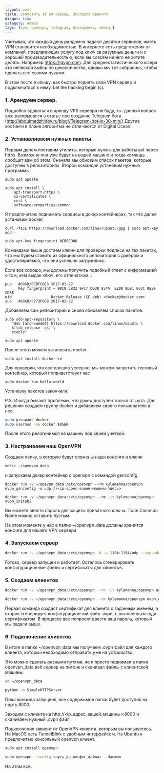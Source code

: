 ```yaml
---
layout: post
title: Запустить за 60 секунд. Экспресс OpenVPN
disqus: true
category: Admin
tags: [vpn, openvpn, telegram, блокировки, admin,]
---
```


Учитывая, что каждый день рандомно падают десятки сервисов, иметь VPN становится необходимостью. В интернете есть предложения от компаний, предлагающих услугу под ключ за разумные деньги и с хорошей производительностью, если вы совсем ничего не хотите делать. Например https://tgvpn.com. Для среднестатистического юзера это неплохой выбор по цена/качество, однако мы тут собрались, чтобы сделать все своими руками. 

В этом посте я опишу, как быстро поднять свой VPN сервер и подключиться к нему. Let the hacking begin (c).

### 1. Арендуем сервер.

Подробно вдаваться в аренду VPS сервера не буду, т.к. данный вопрос уже раскрывался в статье про создание Telegram бота. (http://abdulmadzhidov.ru/blog//Telegram-bot-in-30-min/) Другие хостинги в плане алгоритма не отличаются от Digital Ocean.

### 2. Устанавливаем нужные пакеты

Первым делом  поставим утилиты, которые нужны для работы apt через https. Возможно они уже будут на вашей машине и тогда команда сообщит вам об этом. Сначала мы обновим список пакетов, которые доступны в репозиториях. Второй командой установим нужные программы.

```shell
sudo apt update

sudo apt install \
    apt-transport-https \
    ca-certificates \
    curl \
    software-properties-common
```

Я предпочитаю поднимать сервисы в докер контейнерах, так что далее установим docker.

```shell
curl -fsSL https://download.docker.com/linux/ubuntu/gpg | sudo apt-key add -

sudo apt-key fingerprint 0EBFCD88
```

Командами выше достаем ключи для проверки подписи на тех пакетах, что мы будем ставить из официального репозитория с докером и удостоверяемся, что они успешно загрузились. 

Если все хорошо, мы должны получить подобный ответ с информацией о том, кем выдан ключ, его отпечатком...

```shell
pub   4096R/0EBFCD88 2017-02-22
      Key fingerprint = 9DC8 5822 9FC7 DD38 854A  E2D8 8D81 803C 0EBF CD88
uid                  Docker Release (CE deb) <docker@docker.com>
sub   4096R/F273FCD8 2017-02-22
```

Добавляем сам репозиторий и снова обновляем список пакетов.

```shell
sudo add-apt-repository \
   "deb [arch=amd64] https://download.docker.com/linux/ubuntu \
   $(lsb_release -cs) \
   stable"

sudo apt update
``` 

После этого можем установить docker.

```shell
sudo apt install docker-ce
```

Для проверки, что все прошло успешно, мы можем запустить тестовый контейнер, который поприветствует нас

```shell
sudo docker run hello-world
```

Установку пакетов закончили. 

P.S. Иногда бывают проблемы, что докер доступен только от рута. Для решения создаем группу docker и добавляем своего пользователя в нее.

```sh
sudo groupadd docker
sudo usermod -aG docker $USER
```
После этого релогинимся на машину под своей учеткой.

### 3. Настраиваем наш OpenVPN

Создаем папку, в которую будут сложены наши конфиги и ключи

```sh
mdkir ~/openvpn_data
```

и запускаем докер контейнер с openvpn с командой genconfig.

```shell
docker run -v ~/opevpn_data:/etc/openvpn --rm kylemanna/openvpn ovpn_genconfig -u udp://<ip-адрес-вашей-машины-здесь>

docker run -v ~/openvpn_data:/etc/openvpn --rm -it kylemanna/openvpn ovpn_initpki
```

Вы можете ввести пароль для защиты приватного ключа. Поле Common Name можно оставить пустым. 

На этом моменте у нас в папке ~/openvpn_data должны хранится конфиги для нашего VPN сервера.

### 4. Запускаем сервер

```sh
docker run -v ~/openvpn_data:/etc/openvpn -d -p 1194:1194/udp --cap-add=NET_ADMIN kylemanna/openvpn
```

Готово, сервер запущен и работает. Осталось сгенерировать конфигурационные файлы и сертификаты для клиентов.

### 5. Создаем клиентов

```sh
docker run -v ~/openvpn_data:/etc/openvpn --rm -it kylemanna/openvpn easyrsa build-client-full <имя_клиента> nopass

docker run -v ~/openvpn_data:/etc/openvpn --rm kylemanna/openvpn ovpn_getclient <имя_клиента> > <имя_клиента>.ovpn
```


Первая команда создаст сертификат для клиента с заданным именем, а вторая сгенерирует конфигурационный файл .ovpn, с влкюченным туда сертификатом. В процессе вас попросят ввести ваш пароль, который мы задали выше. 

### 6. Подключение клиентов

В итоге в папке ~/openvpn_data мы получаем .ovpn файл для каждого клиента, который необходимо отправить уже на устройство. 

Это можно сделать разными путями, но я просто поднимал в папке openvpn_data веб сервер на питоне и скачивал файлы с клиентской машины.

```sh
cd ~/openvpn_data

python -m SimpleHTTPServer
```

Пока команда запущеня, все содержимое папки будет доступно на порту 8000.

Заходим с клиента на http://<ip_адрес_вашей_машины>:8000 и скачиваем нужный .ovpn файл.

Подключение зависит от OpenVPN клиента, которым вы пользуетесь. На MacOS есть TunnelBlink с удобным  интерфейсом. На Ubuntu я предпочитаю консольный openvpn клиент.

```sh
sudo apt install openvpn

sudo openvpn --config <путь_до_конфиг_файла> --daemon
```

На этом все.



